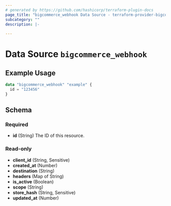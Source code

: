 ```yaml
---
# generated by https://github.com/hashicorp/terraform-plugin-docs
page_title: "bigcommerce_webhook Data Source - terraform-provider-bigcommerce"
subcategory: ""
description: |-
  
---
```


# Data Source `bigcommerce_webhook`



## Example Usage

```terraform
data "bigcommerce_webhook" "example" {
  id = "123456"
}
```

<!-- schema generated by tfplugindocs -->
## Schema

### Required

- **id** (String) The ID of this resource.

### Read-only

- **client_id** (String, Sensitive)
- **created_at** (Number)
- **destination** (String)
- **headers** (Map of String)
- **is_active** (Boolean)
- **scope** (String)
- **store_hash** (String, Sensitive)
- **updated_at** (Number)


